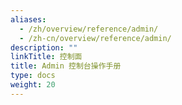 ```yaml
---
aliases:
  - /zh/overview/reference/admin/
  - /zh-cn/overview/reference/admin/
description: ""
linkTitle: 控制面
title: Admin 控制台操作手册
type: docs
weight: 20
---
```


